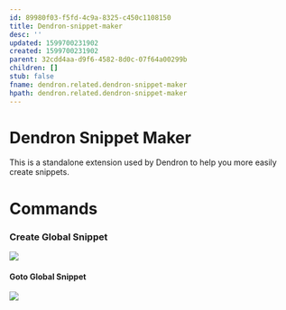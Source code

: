 ```yaml
---
id: 89980f03-f5fd-4c9a-8325-c450c1108150
title: Dendron-snippet-maker
desc: ''
updated: 1599700231902
created: 1599700231902
parent: 32cdd4aa-d9f6-4582-8d0c-07f64a00299b
children: []
stub: false
fname: dendron.related.dendron-snippet-maker
hpath: dendron.related.dendron-snippet-maker
---
```

# Dendron Snippet Maker

This is a standalone extension used by Dendron to help you more easily create snippets. 

# Commands

### Create Global Snippet

![](https://foundation-prod-assetspublic53c57cce-8cpvgjldwysl.s3-us-west-2.amazonaws.com/assets/images/snippet.create.gif)

#### Goto Global Snippet

![](https://foundation-prod-assetspublic53c57cce-8cpvgjldwysl.s3-us-west-2.amazonaws.com/assets/images/snippet.goto.gif)


